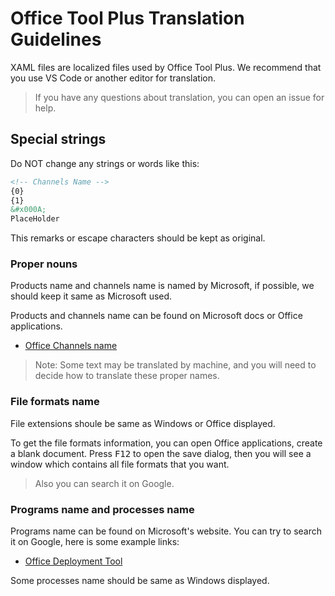 # Office Tool Plus Translation Guidelines

XAML files are localized files used by Office Tool Plus. We recommend that you use VS Code or another editor for translation.

> If you have any questions about translation, you can open an issue for help.

## Special strings

Do NOT change any strings or words like this:

```xml
<!-- Channels Name -->
{0}
{1}
&#x000A;
PlaceHolder
```

This remarks or escape characters should be kept as original.

### Proper nouns

Products name and channels name is named by Microsoft, if possible, we should keep it same as Microsoft used.

Products and channels name can be found on Microsoft docs or Office applications.

- [Office Channels name](https://learn.microsoft.com/en-us/microsoft-365-apps/updates/overview-update-channels)

> Note: Some text may be translated by machine, and you will need to decide how to translate these proper names.

### File formats name

File extensions shoule be same as Windows or Office displayed.

To get the file formats information, you can open Office applications, create a blank document. Press <kbd>F12</kbd> to open the save dialog, then you will see a window which contains all file formats that you want.

> Also you can search it on Google.

### Programs name and processes name

Programs name can be found on Microsoft's website. You can try to search it on Google, here is some example links:

- [Office Deployment Tool](https://aka.ms/ODT)

Some processes name should be same as Windows displayed.
